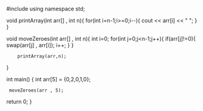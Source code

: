 #include<iostream>
using namespace std;

void printArray(int arr[] , int n){
    for(int i=n-1;i>=0;i--){
        cout << arr[i] << " ";
    }
}    

void moveZeroes(int arr[] , int n){
        int i=0;
        for(int j=0;j<n-1;j++){
            if(arr[j]!=0){
                swap(arr[j] , arr[i]);
                i++;
            }
        }

        printArray(arr,n);
}    

int main()
{
     int arr[5] = {0,2,0,1,0};

     moveZeroes(arr , 5);
    
return 0;
}